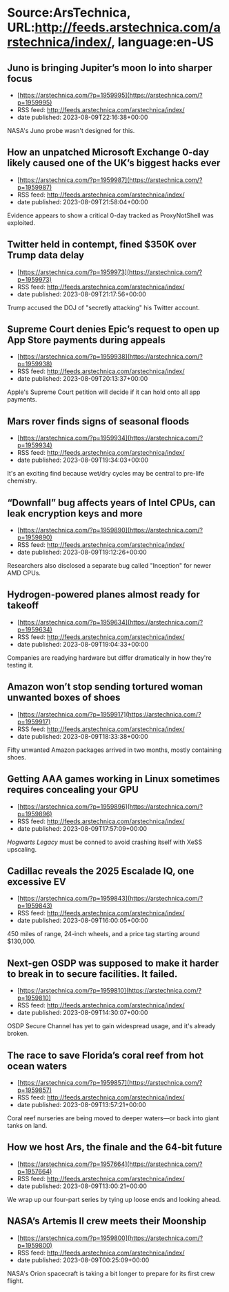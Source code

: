 # Source:ArsTechnica, URL:http://feeds.arstechnica.com/arstechnica/index/, language:en-US

## Juno is bringing Jupiter’s moon Io into sharper focus
 - [https://arstechnica.com/?p=1959995](https://arstechnica.com/?p=1959995)
 - RSS feed: http://feeds.arstechnica.com/arstechnica/index/
 - date published: 2023-08-09T22:16:38+00:00

NASA's Juno probe wasn't designed for this.

## How an unpatched Microsoft Exchange 0-day likely caused one of the UK’s biggest hacks ever
 - [https://arstechnica.com/?p=1959987](https://arstechnica.com/?p=1959987)
 - RSS feed: http://feeds.arstechnica.com/arstechnica/index/
 - date published: 2023-08-09T21:58:04+00:00

Evidence appears to show a critical 0-day tracked as ProxyNotShell was exploited.

## Twitter held in contempt, fined $350K over Trump data delay
 - [https://arstechnica.com/?p=1959973](https://arstechnica.com/?p=1959973)
 - RSS feed: http://feeds.arstechnica.com/arstechnica/index/
 - date published: 2023-08-09T21:17:56+00:00

Trump accused the DOJ of "secretly attacking" his Twitter account.

## Supreme Court denies Epic’s request to open up App Store payments during appeals
 - [https://arstechnica.com/?p=1959938](https://arstechnica.com/?p=1959938)
 - RSS feed: http://feeds.arstechnica.com/arstechnica/index/
 - date published: 2023-08-09T20:13:37+00:00

Apple's Supreme Court petition will decide if it can hold onto all app payments.

## Mars rover finds signs of seasonal floods
 - [https://arstechnica.com/?p=1959934](https://arstechnica.com/?p=1959934)
 - RSS feed: http://feeds.arstechnica.com/arstechnica/index/
 - date published: 2023-08-09T19:34:03+00:00

It's an exciting find because wet/dry cycles may be central to pre-life chemistry.

## “Downfall” bug affects years of Intel CPUs, can leak encryption keys and more
 - [https://arstechnica.com/?p=1959890](https://arstechnica.com/?p=1959890)
 - RSS feed: http://feeds.arstechnica.com/arstechnica/index/
 - date published: 2023-08-09T19:12:26+00:00

Researchers also disclosed a separate bug called "Inception" for newer AMD CPUs.

## Hydrogen-powered planes almost ready for takeoff
 - [https://arstechnica.com/?p=1959634](https://arstechnica.com/?p=1959634)
 - RSS feed: http://feeds.arstechnica.com/arstechnica/index/
 - date published: 2023-08-09T19:04:33+00:00

Companies are readying hardware but differ dramatically in how they're testing it.

## Amazon won’t stop sending tortured woman unwanted boxes of shoes
 - [https://arstechnica.com/?p=1959917](https://arstechnica.com/?p=1959917)
 - RSS feed: http://feeds.arstechnica.com/arstechnica/index/
 - date published: 2023-08-09T18:33:38+00:00

Fifty unwanted Amazon packages arrived in two months, mostly containing shoes.

## Getting AAA games working in Linux sometimes requires concealing your GPU
 - [https://arstechnica.com/?p=1959896](https://arstechnica.com/?p=1959896)
 - RSS feed: http://feeds.arstechnica.com/arstechnica/index/
 - date published: 2023-08-09T17:57:09+00:00

<em>Hogwarts Legacy</em> must be conned to avoid crashing itself with XeSS upscaling.

## Cadillac reveals the 2025 Escalade IQ, one excessive EV
 - [https://arstechnica.com/?p=1959843](https://arstechnica.com/?p=1959843)
 - RSS feed: http://feeds.arstechnica.com/arstechnica/index/
 - date published: 2023-08-09T16:00:05+00:00

450 miles of range, 24-inch wheels, and a price tag starting around $130,000.

## Next-gen OSDP was supposed to make it harder to break in to secure facilities. It failed.
 - [https://arstechnica.com/?p=1959810](https://arstechnica.com/?p=1959810)
 - RSS feed: http://feeds.arstechnica.com/arstechnica/index/
 - date published: 2023-08-09T14:30:07+00:00

OSDP Secure Channel has yet to gain widespread usage, and it's already broken.

## The race to save Florida’s coral reef from hot ocean waters
 - [https://arstechnica.com/?p=1959857](https://arstechnica.com/?p=1959857)
 - RSS feed: http://feeds.arstechnica.com/arstechnica/index/
 - date published: 2023-08-09T13:57:21+00:00

Coral reef nurseries are being moved to deeper waters—or back into giant tanks on land.

## How we host Ars, the finale and the 64-bit future
 - [https://arstechnica.com/?p=1957664](https://arstechnica.com/?p=1957664)
 - RSS feed: http://feeds.arstechnica.com/arstechnica/index/
 - date published: 2023-08-09T13:00:21+00:00

We wrap up our four-part series by tying up loose ends and looking ahead.

## NASA’s Artemis II crew meets their Moonship
 - [https://arstechnica.com/?p=1959800](https://arstechnica.com/?p=1959800)
 - RSS feed: http://feeds.arstechnica.com/arstechnica/index/
 - date published: 2023-08-09T00:25:09+00:00

NASA's Orion spacecraft is taking a bit longer to prepare for its first crew flight.

